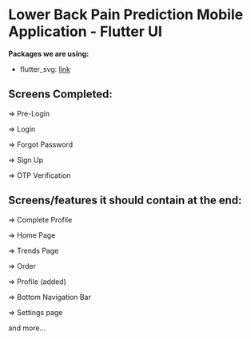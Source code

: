 # Lower Back Pain Prediction Mobile Application - Flutter UI 

 

**Packages we are using:**

- flutter_svg: [link](https://pub.dev/packages/flutter_svg)

## Screens Completed:

=> Pre-Login

=> Login

=> Forgot Password

=> Sign Up

=> OTP Verification

## Screens/features it should contain at the end:


=> Complete Profile

=> Home Page

=> Trends Page

=> Order

=> Profile (added)

=> Bottom Navigation Bar

=> Settings page

and more...


<!-- ## Photos
![Preview](/.png) -->

